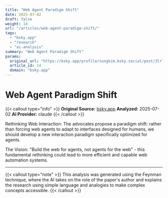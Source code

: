 ```yaml
---
title: "Web Agent Paradigm Shift"
date: 2025-07-02
draft: false
weight: 14
url: "/articles/web-agent-paradigm-shift/"
tags:
  - "bsky.app"
  - "research"
  - "ai-analysis"
summary: "Web Agent Paradigm Shift"
params:
  original_url: "https://bsky.app/profile/sungkim.bsky.social/post/3lrlxhzbtsk26"
  article_id: 14
  domain: "bsky.app"
---
```


# Web Agent Paradigm Shift

{{< callout type="info" >}}
**Original Source:** [bsky.app](https://bsky.app/profile/sungkim.bsky.social/post/3lrlxhzbtsk26)
**Analyzed:** 2025-07-02
**AI Provider:** claude
{{< /callout >}}

Rethinking Web Interaction: The advocates propose a paradigm shift: rather than forcing web agents to adapt to interfaces designed for humans, we should develop a new interaction paradigm specifically optimized for agents.

The Vision: "Build the web for agents, not agents for the web" - this fundamental rethinking could lead to more efficient and capable web automation systems.

---

{{< callout type="note" >}}
This analysis was generated using the Feynman technique, where the AI takes on the role of the paper's author and explains the research using simple language and analogies to make complex concepts accessible.
{{< /callout >}}
